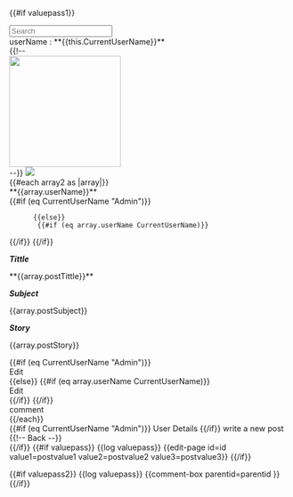 {{#if valuepass1}}
 
 <div class="fulldiv">
         <div class="homeTittle">
                 <div class="homeImage"></div>
                 <input type="text" placeholder="Search" class="search">
                  <LinkTo @route="index" class="image3"></LinkTo>
                 <div class="image4"></div>
                 <div class="image5"></div>
         </div>

   <div class="profileBox">userName : **{{this.CurrentUserName}}**</div>
    {{!-- <div class="profilephoto"><img src={{profileBox}}  width="200" height="200"></div> --}}
    <img class="profilephoto" src="{{this.photosrc}}">
    <div class="postbox" >
      {{#each array2 as |array|}}
  <div class="posts"   >
    <div class="postTitle">
         <div class="profileNamebox">**{{array.userName}}**</div>
         {{#if (eq CurrentUserName "Admin")}}   
           <div class="deleteIcon" id={{array.id}}  onclick={{action "deletepost" }}></div>
                                 
          {{else}}  
           {{#if (eq array.userName CurrentUserName)}} 
  <div class="deleteIcon" id={{array.id}}  onclick={{action "deletepost" }}></div>
            {{/if}} 
         {{/if}}   
 </div>
 <div class="postContent">
<div class="textTittles">

 ***Tittle***
 </div>
          <div class="postHeading">**{{array.postTittle}}**</div>
         <div class="postImage"></div>
<div class="textTittles"> 

 ***Subject***
 </div>
         <div class="postsubject">{{array.postSubject}}</div>
<div class="textTittles">  
       
***Story***
</div>
          <div class="poststory"><p>{{array.postStory}}</p></div>
</div>
  <div class="bottombox">
   {{#if (eq CurrentUserName "Admin")}}  
   <div class="editbutton" id={{array.id}}   onclick={{action "edit" }}>Edit</div>
    {{else}}  
      {{#if (eq array.userName CurrentUserName)}} 
      <div class="editbutton" id={{array.id}}   onclick={{action "edit" }}>Edit</div>
      {{/if}}
  {{/if}}
     <div class="commentbutton"  id={{array.id}} onclick={{action "comment" }}>comment</div>
</div>
</div>
   {{/each}}          
    </div> 
     {{#if (eq CurrentUserName "Admin")}}      
        <LinkTo @route="userdetail" class="useDetails">User Details</LinkTo>
     {{/if}}
     <LinkTo @route="newpost" class="pbutton"  >write a new post</LinkTo>
      {{!-- <LinkTo @route="index" class="backbutton2"  >Back</LinkTo> --}}
 </div>
{{/if}}
{{#if valuepass}}
    {{log valuepass}}
   {{edit-page id=id  value1=postvalue1 value2=postvalue2 value3=postvalue3}}
     {{/if}}

 {{#if valuepass2}}
        {{log valuepass}}
         {{comment-box parentid=parentid }}
     {{/if}}    